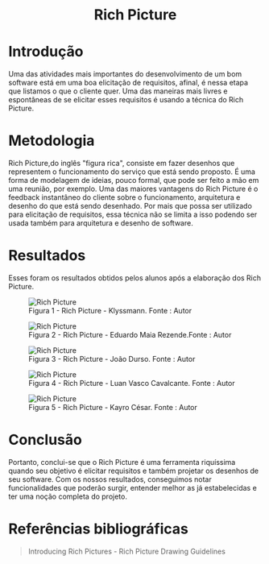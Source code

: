 # <center> Rich Picture

# Introdução 

  Uma das atividades mais importantes do desenvolvimento de um bom software está em uma boa elicitação de requisitos, afinal, é nessa etapa que listamos o que o cliente quer. Uma das maneiras mais livres e espontâneas de se elicitar esses requisitos é usando a técnica do Rich Picture. 
  
# Metodologia

  Rich Picture,do inglês "figura rica", consiste em fazer desenhos que representem o funcionamento do serviço que está sendo proposto. É uma forma de modelagem de ideias, pouco formal, que pode ser feito a mão em uma reunião, por exemplo. 
  Uma das maiores vantagens do Rich Picture é o feedback instantâneo do cliente sobre o funcionamento, arquitetura e desenho do que está sendo desenhado. 
  Por mais que possa ser utilizado para elicitação de requisitos, essa técnica não se limita a isso podendo ser usada também para arquitetura e desenho de software.
  
# Resultados
  
  Esses foram os resultados obtidos pelos alunos após a elaboração dos Rich Picture.

<figure>
  <img src="https://user-images.githubusercontent.com/67024690/201451637-c4d3e078-52d2-45ca-a923-dfdbfcd084c8.png" alt="Rich Picture"/>
  <figcaption>Figura 1 - Rich Picture - Klyssmann. Fonte : Autor </figcaption>
</figure>

<figure>
  <img src="https://user-images.githubusercontent.com/67024690/201451658-daab7e8c-cea6-44c0-99f6-b979c5fe725d.png" alt="Rich Picture"/>
  <figcaption>Figura 2 - Rich Picture - Eduardo Maia Rezende.Fonte : Autor </figcaption>
</figure>

<figure>
  <img src="https://user-images.githubusercontent.com/67024690/201451662-448619ca-4af8-4371-b662-709496e7bad0.jpeg" alt="Rich Picture"/>
  <figcaption>Figura 3 - Rich Picture - João Durso. Fonte : Autor </figcaption>
</figure>

<figure>
  <img src="https://user-images.githubusercontent.com/67024690/201451665-073ba49d-8ac5-4bd6-8347-bef2a0db9572.jpeg" alt="Rich Picture"/>
  <figcaption>Figura 4 - Rich Picture - Luan Vasco Cavalcante. Fonte : Autor </figcaption>
</figure>

<figure>
  <img src="https://user-images.githubusercontent.com/67024690/201451670-de31b690-9e22-43f8-ad7c-51cbf91ecc1e.jpeg" alt="Rich Picture"/>
  <figcaption> Figura 5 - Rich Picture - Kayro César. Fonte : Autor </figcaption>
</figure>

# Conclusão

  Portanto, conclui-se que o Rich Picture é uma ferramenta riquíssima quando seu objetivo é elicitar requisitos e também projetar os desenhos de seu software.
  Com os nossos resultados, conseguimos notar funcionalidades que poderão surgir, entender melhor as já estabelecidas e ter uma noção completa do projeto. 
  
# Referências bibliográficas

> Introducing Rich Pictures - Rich Picture Drawing Guidelines
